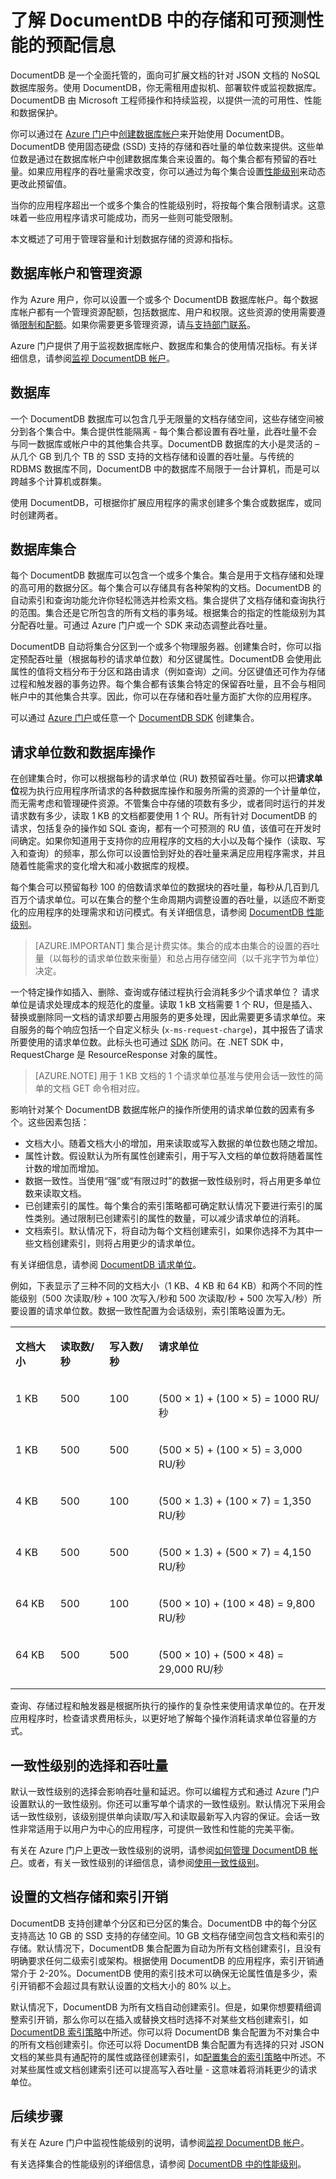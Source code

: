 <properties
	pageTitle="DocumentDB 存储和性能 | Azure" 
	description="了解 DocumentDB 中的数据存储和文档存储，以及如何调整 DocumentDB 的规模来满足你的应用程序的容量需求。" 
	keywords="文档存储"
	services="documentdb" 
	authors="mimig1" 
	manager="jhubbard" 
	editor="cgronlun" 
	documentationCenter=""/>

<tags 
	ms.service="documentdb" 
	ms.date="05/24/2016" 
	wacn.date="06/30/2016"/>

# 了解 DocumentDB 中的存储和可预测性能的预配信息
DocumentDB 是一个全面托管的，面向可扩展文档的针对 JSON 文档的 NoSQL 数据库服务。使用 DocumentDB，你无需租用虚拟机、部署软件或监视数据库。DocumentDB 由 Microsoft 工程师操作和持续监视，以提供一流的可用性、性能和数据保护。

你可以通过在 [Azure 门户](https://portal.azure.com/)中[创建数据库帐户](/documentation/articles/documentdb-create-account)来开始使用 DocumentDB。DocumentDB 使用固态硬盘 (SSD) 支持的存储和吞吐量的单位数来提供。这些单位数是通过在数据库帐户中创建数据库集合来设置的。每个集合都有预留的吞吐量。如果应用程序的吞吐量需求改变，你可以通过为每个集合设置[性能级别](/documentation/articles/documentdb-performance-levels)来动态更改此预留值。

当你的应用程序超出一个或多个集合的性能级别时，将按每个集合限制请求。这意味着一些应用程序请求可能成功，而另一些则可能受限制。

本文概述了可用于管理容量和计划数据存储的资源和指标。

## 数据库帐户和管理资源
作为 Azure 用户，你可以设置一个或多个 DocumentDB 数据库帐户。每个数据库帐户都有一个管理资源配额，包括数据库、用户和权限。这些资源的使用需要遵循[限制和配额](/documentation/articles/documentdb-limits)。如果你需要更多管理资源，请[与支持部门联系](/documentation/articles/documentdb-increase-limits)。

Azure 门户提供了用于监视数据库帐户、数据库和集合的使用情况指标。有关详细信息，请参阅[监视 DocumentDB 帐户](/documentation/articles/documentdb-monitor-accounts)。

## 数据库
一个 DocumentDB 数据库可以包含几乎无限量的文档存储空间，这些存储空间被分到各个集合中。集合提供性能隔离 - 每个集合都设置有吞吐量，此吞吐量不会与同一数据库或帐户中的其他集合共享。DocumentDB 数据库的大小是灵活的 – 从几个 GB 到几个 TB 的 SSD 支持的文档存储和设置的吞吐量。与传统的 RDBMS 数据库不同，DocumentDB 中的数据库不局限于一台计算机，而是可以跨越多个计算机或群集。

使用 DocumentDB，可根据你扩展应用程序的需求创建多个集合或数据库，或同时创建两者。

## 数据库集合
每个 DocumentDB 数据库可以包含一个或多个集合。集合是用于文档存储和处理的高可用的数据分区。每个集合可以存储具有各种架构的文档。DocumentDB 的自动索引和查询功能允许你轻松筛选并检索文档。集合提供了文档存储和查询执行的范围。集合还是它所包含的所有文档的事务域。根据集合的指定的性能级别为其分配吞吐量。可通过 Azure 门户或一个 SDK 来动态调整此吞吐量。

DocumentDB 自动将集合分区到一个或多个物理服务器。创建集合时，你可以指定预配吞吐量（根据每秒的请求单位数）和分区键属性。DocumentDB 会使用此属性的值将文档分布于分区和路由请求（例如查询）之间。分区键值还可作为存储过程和触发器的事务边界。每个集合都有该集合特定的保留吞吐量，且不会与相同帐户中的其他集合共享。因此，你可以在存储和吞吐量方面扩大你的应用程序。

可以通过 [Azure 门户](https://portal.azure.cn/)或任意一个 [DocumentDB SDK](/documentation/articles/documentdb-sdk-dotnet) 创建集合。
 
## 请求单位数和数据库操作

在创建集合时，你可以根据每秒的请求单位 (RU) 数预留吞吐量。你可以把**请求单位**视为执行应用程序所请求的各种数据库操作和服务所需的资源的一个计量单位，而无需考虑和管理硬件资源。不管集合中存储的项数有多少，或者同时运行的并发请求数有多少，读取 1 KB 的文档都要使用 1 个 RU。所有针对 DocumentDB 的请求，包括复杂的操作如 SQL 查询，都有一个可预测的 RU 值，该值可在开发时间确定。如果你知道用于支持你的应用程序的文档的大小以及每个操作（读取、写入和查询）的频率，那么你可以设置恰到好处的吞吐量来满足应用程序需求，并且随着性能需求的变化增大和减小数据库的规模。

每个集合可以预留每秒 100 的倍数请求单位的数据块的吞吐量，每秒从几百到几百万个请求单位。可以在集合的整个生命周期内调整设置的吞吐量，以适应不断变化的应用程序的处理需求和访问模式。有关详细信息，请参阅 [DocumentDB 性能级别](/documentation/articles/documentdb-performance-levels)。

>[AZURE.IMPORTANT] 集合是计费实体。集合的成本由集合的设置的吞吐量（以每秒的请求单位数来衡量）和总占用存储空间（以千兆字节为单位）决定。

一个特定操作如插入、删除、查询或存储过程执行会消耗多少个请求单位？ 请求单位是请求处理成本的规范化的度量。读取 1 kB 文档需要 1 个 RU，但是插入、替换或删除同一文档的请求却要占用服务的更多处理，因此需要更多请求单位。来自服务的每个响应包括一个自定义标头 (`x-ms-request-charge`)，其中报告了请求所要使用的请求单位数。此标头也可通过 [SDK](/documentation/articles/documentdb-sdk-dotnet) 防问。在 .NET SDK 中，RequestCharge 是 ResourceResponse 对象的属性。

>[AZURE.NOTE] 用于 1 KB 文档的 1 个请求单位基准与使用会话一致性的简单的文档 GET 命令相对应。

影响针对某个 DocumentDB 数据库帐户的操作所使用的请求单位数的因素有多个。这些因素包括：

- 文档大小。随着文档大小的增加，用来读取或写入数据的单位数也随之增加。
- 属性计数。假设默认为所有属性创建索引，用于写入文档的单位数将随着属性计数的增加而增加。
- 数据一致性。当使用“强”或“有限过时”的数据一致性级别时，将占用更多单位数来读取文档。
- 已创建索引的属性。每个集合的索引策略都可确定默认情况下要进行索引的属性类别。通过限制已创建索引的属性的数量，可以减少请求单位的消耗。 
- 文档索引。默认情况下，将自动为每个文档创建索引，如果你选择不为其中一些文档创建索引，则将占用更少的请求单位。

有关详细信息，请参阅 [DocumentDB 请求单位](/documentation/articles/documentdb-request-units)。

例如，下表显示了三种不同的文档大小（1 KB、4 KB 和 64 KB）和两个不同的性能级别（500 次读取/秒 + 100 次写入/秒和 500 次读取/秒 + 500 次写入/秒）所要设置的请求单位数。数据一致性配置为会话级别，索引策略设置为无。

<table border="0" cellspacing="0" cellpadding="0">
    <tbody>
        <tr>
            <td valign="top"><p><strong>文档大小</strong></p></td>
            <td valign="top"><p><strong>读取数/秒</strong></p></td>
            <td valign="top"><p><strong>写入数/秒</strong></p></td>
            <td valign="top"><p><strong>请求单位</strong></p></td>
        </tr>
        <tr>
            <td valign="top"><p>1 KB</p></td>
            <td valign="top"><p>500</p></td>
            <td valign="top"><p>100</p></td>
            <td valign="top"><p>(500 × 1) + (100 × 5) = 1000 RU/秒</p></td>
        </tr>
        <tr>
            <td valign="top"><p>1 KB</p></td>
            <td valign="top"><p>500</p></td>
            <td valign="top"><p>500</p></td>
            <td valign="top"><p>(500 × 5) + (100 × 5) = 3,000 RU/秒</p></td>
        </tr>
        <tr>
            <td valign="top"><p>4 KB</p></td>
            <td valign="top"><p>500</p></td>
            <td valign="top"><p>100</p></td>
            <td valign="top"><p>(500 × 1.3) + (100 × 7) = 1,350 RU/秒</p></td>
        </tr>
        <tr>
            <td valign="top"><p>4 KB</p></td>
            <td valign="top"><p>500</p></td>
            <td valign="top"><p>500</p></td>
            <td valign="top"><p>(500 × 1.3) + (500 × 7) = 4,150 RU/秒</p></td>
        </tr>
        <tr>
            <td valign="top"><p>64 KB</p></td>
            <td valign="top"><p>500</p></td>
            <td valign="top"><p>100</p></td>
            <td valign="top"><p>(500 × 10) + (100 × 48) = 9,800 RU/秒</p></td>
        </tr>
        <tr>
            <td valign="top"><p>64 KB</p></td>
            <td valign="top"><p>500</p></td>
            <td valign="top"><p>500</p></td>
            <td valign="top"><p>(500 × 10) + (500 × 48) = 29,000 RU/秒</p></td>
        </tr>
    </tbody>
</table>

查询、存储过程和触发器是根据所执行的操作的复杂性来使用请求单位的。在开发应用程序时，检查请求费用标头，以更好地了解每个操作消耗请求单位容量的方式。


## 一致性级别的选择和吞吐量
默认一致性级别的选择会影响吞吐量和延迟。你可以编程方式和通过 Azure 门户设置默认的一致性级别。你还可以重写单个请求的一致性级别。默认情况下采用会话一致性级别，该级别提供单向读取/写入和读取最新写入内容的保证。会话一致性非常适用于以用户为中心的应用程序，可提供一致性和性能的完美平衡。

有关在 Azure 门户上更改一致性级别的说明，请参阅[如何管理 DocumentDB 帐户](/documentation/articles/documentdb-manage-account#consistency)。或者，有关一致性级别的详细信息，请参阅[使用一致性级别](/documentation/articles/documentdb-consistency-levels)。

## 设置的文档存储和索引开销
DocumentDB 支持创建单个分区和已分区的集合。DocumentDB 中的每个分区支持高达 10 GB 的 SSD 支持的存储空间。10 GB 文档存储空间包含文档和索引的存储。默认情况下，DocumentDB 集合配置为自动为所有文档创建索引，且没有明确要求任何二级索引或架构。根据使用 DocumentDB 的应用程序，索引开销通常介于 2-20%。DocumentDB 使用的索引技术可以确保无论属性值是多少，索引开销都不会超过具有默认设置的文档大小的 80% 以上。

默认情况下，DocumentDB 为所有文档自动创建索引。但是，如果你想要精细调整索引开销，那么你可以在插入或替换文档时选择不对某些文档创建索引，如 [DocumentDB 索引策略](/documentation/articles/documentdb-indexing-policies)中所述。你可以将 DocumentDB 集合配置为不对集合中的所有文档创建索引。你还可以将 DocumentDB 集合配置为有选择的只对 JSON 文档的某些具有通配符的属性或路径创建索引，如[配置集合的索引策略](/documentation/articles/documentdb-indexing-policies#configuring-the-indexing-policy-of-a-collection)中所述。不对某些属性或文档创建索引还可以提高写入吞吐量 - 这意味着将消耗更少的请求单位。
## 后续步骤
有关在 Azure 门户中监视性能级别的说明，请参阅[监视 DocumentDB 帐户](/documentation/articles/documentdb-monitor-accounts)。

有关选择集合的性能级别的详细信息，请参阅 [DocumentDB 中的性能级别](/documentation/articles/documentdb-performance-levels)。
 
<!---HONumber=Mooncake_0627_2016-->